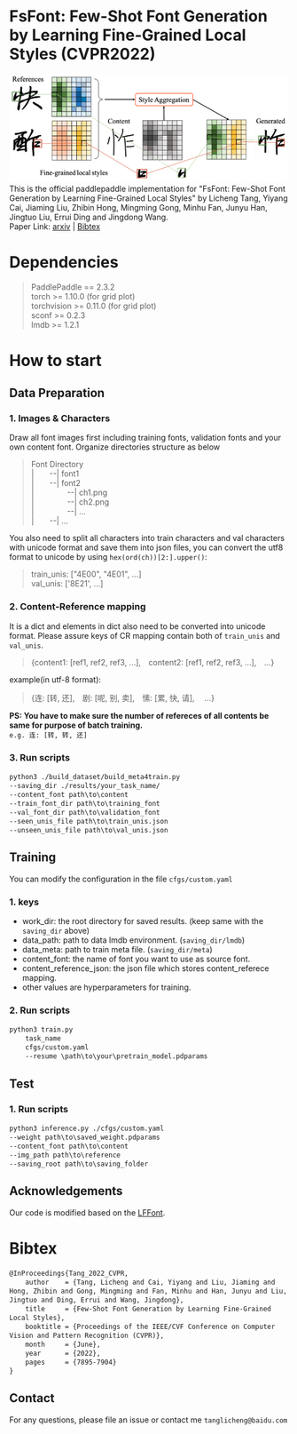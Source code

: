 # FsFont: Few-Shot Font Generation by Learning Fine-Grained Local Styles (CVPR2022)
![image](./IMG/abstract.png)  
This is the official paddlepaddle implementation for "FsFont: Few-Shot Font Generation by Learning Fine-Grained Local Styles" by Licheng Tang, Yiyang Cai, Jiaming Liu, Zhibin Hong, Mingming Gong, Minhu Fan, Junyu Han, Jingtuo Liu, Errui Ding and Jingdong Wang.  
Paper Link: [arxiv](https://arxiv.org/abs/2205.09965) | [Bibtex](#1)



# Dependencies
>PaddlePaddle == 2.3.2  
>torch >= 1.10.0 (for grid plot)  
>torchvision >= 0.11.0  (for grid plot)  
>sconf >= 0.2.3  
>lmdb >= 1.2.1  


# How to start
## Data Preparation
### 1. Images & Characters  
Draw all font images first including training fonts, validation fonts and your own content font. Organize directories structure as below  
> Font Directory  
> |&#8195;&#8195;--| font1  
> |&#8195;&#8195;--| font2  
> |&#8195;&#8195;&#8195;&#8195; --| ch1.png  
> |&#8195;&#8195;&#8195;&#8195; --| ch2.png  
> |&#8195;&#8195;&#8195;&#8195; --| ...     
> |&#8195;&#8195;--| ...  

You also need to split all characters into train characters and val characters with unicode format and save them into json files, you can convert the utf8 format to unicode by using `hex(ord(ch))[2:].upper()`:  
> train_unis: \["4E00", "4E01", ...]  
> val_unis: \['8E21', ...]

### 2. Content-Reference mapping  
It is a dict and elements in dict also need to be converted into unicode format. Please assure keys of CR mapping contain both of `train_unis` and `val_unis`.     
> {content1: \[ref1, ref2, ref3, ...],&#8195;content2: \[ref1, ref2, ref3, ...],&#8195;...}  

example(in utf-8 format):  
> {连: \[转, 还],&#8195;剧: \[呢, 别, 卖],&#8195;愫: \[累, 快, 请],&#8195; ...}  

**PS: You have to make sure the number of refereces of all contents be same for purpose of batch training.**   
`e.g. 连: [转, 转, 还] `

### 3. Run scripts  
``` 
python3 ./build_dataset/build_meta4train.py 
--saving_dir ./results/your_task_name/ 
--content_font path\to\content 
--train_font_dir path\to\training_font 
--val_font_dir path\to\validation_font 
--seen_unis_file path\to\train_unis.json 
--unseen_unis_file path\to\val_unis.json 
```  

## Training
You can modify the configuration in the file `cfgs/custom.yaml`  
### 1. keys
* work_dir: the root directory for saved results. (keep same with the `saving_dir` above) 
* data_path: path to data lmdb environment. (`saving_dir/lmdb`)
* data_meta: path to train meta file. (`saving_dir/meta`)
* content_font: the name of font you want to use as source font.
* content_reference_json: the json file which stores content_referece mapping.  
* other values are hyperparameters for training.  

### 2. Run scripts  
```
python3 train.py 
    task_name
    cfgs/custom.yaml
    --resume \path\to\your\pretrain_model.pdparams  
```
    
    
## Test  

### 1. Run scripts  
```
python3 inference.py ./cfgs/custom.yaml 
--weight path\to\saved_weight.pdparams
--content_font path\to\content 
--img_path path\to\reference 
--saving_root path\to\saving_folder
```

## Acknowledgements  
Our code is modified based on the [LFFont](https://github.com/clovaai/lffont). 

<h1 id="1">Bibtex</h1>  

```
@InProceedings{Tang_2022_CVPR, 
    author    = {Tang, Licheng and Cai, Yiyang and Liu, Jiaming and Hong, Zhibin and Gong, Mingming and Fan, Minhu and Han, Junyu and Liu, Jingtuo and Ding, Errui and Wang, Jingdong}, 
    title     = {Few-Shot Font Generation by Learning Fine-Grained Local Styles}, 
    booktitle = {Proceedings of the IEEE/CVF Conference on Computer Vision and Pattern Recognition (CVPR)}, 
    month     = {June}, 
    year      = {2022}, 
    pages     = {7895-7904} 
} 
```

## Contact  
For any questions, please file an issue or contact me `tanglicheng@baidu.com`
    
    
    










